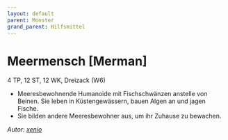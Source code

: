 ```yaml
---
layout: default
parent: Monster
grand_parent: Hilfsmittel
---
```


# Meermensch [Merman]
4 TP, 12 ST, 12 WK, Dreizack (W6)
- Meeresbewohnende Humanoide mit Fischschwänzen anstelle von Beinen. Sie leben in Küstengewässern, bauen Algen an und jagen Fische.
- Sie bilden andere Meeresbewohner aus, um ihr Zuhause zu bewachen.

*Autor: [xenio](https://xenioinabottle.blogspot.com)*

